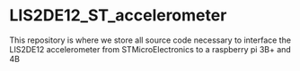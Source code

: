 # LIS2DE12_ST_accelerometer
This repository is where we store all source code necessary to interface the LIS2DE12 accelerometer from STMicroElectronics to a raspberry pi 3B+ and 4B
